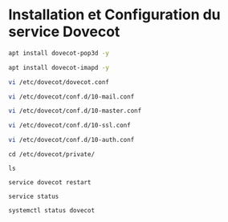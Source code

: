 # Installation et Configuration du service Dovecot

```bash
apt install dovecot-pop3d -y
```

```bash
apt install dovecot-imapd -y
```
```bash
vi /etc/dovecot/dovecot.conf
```
```bash
vi /etc/dovecot/conf.d/10-mail.conf
```
```bash
vi /etc/dovecot/conf.d/10-master.conf
```
```bash
vi /etc/dovecot/conf.d/10-ssl.conf
```
```bash
vi /etc/dovecot/conf.d/10-auth.conf
```
```
cd /etc/dovecot/private/
```
```
ls
```
```
service dovecot restart
```
```
service status
```
```
systemctl status dovecot
```
